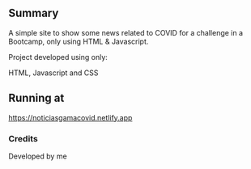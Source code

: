 ## Summary

A simple site to show some news related to COVID for a challenge in a Bootcamp, only using HTML & Javascript.


Project developed using only:

HTML, Javascript and CSS

## Running at

https://noticiasgamacovid.netlify.app


### Credits

Developed by me
